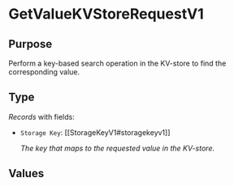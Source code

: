 # GetValueKVStoreRequestV1


## Purpose


<!-- --8<-- [start:purpose] -->
Perform a key-based search operation in the KV-store to find the corresponding value.
<!-- --8<-- [end:purpose] -->

## Type


<!-- --8<-- [start:type] -->
<div class="type" markdown>


*Records* with fields:
- `Storage Key`: [[StorageKeyV1#storagekeyv1]]

  *The key that maps to the requested value in the KV-store.*


</div>
<!-- --8<-- [end:type] -->

## Values

